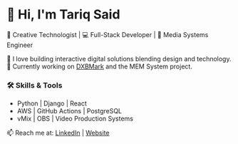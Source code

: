 # 👋 Hi, I'm Tariq Said  
🎨 Creative Technologist | 💻 Full-Stack Developer | 🎥 Media Systems Engineer  

🚀 I love building interactive digital solutions blending design and technology.  
🔭 Currently working on [DXBMark](https://dxbmark.com) and the MEM System project.  

### 🛠️ Skills & Tools
- Python | Django | React  
- AWS | GitHub Actions | PostgreSQL  
- vMix | OBS | Video Production Systems  

📫 Reach me at: [LinkedIn](https://linkedin.com/in/tariqsaidofficial) | [Website](https://dxbmark.com)

